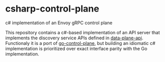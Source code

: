 # csharp-control-plane
c# implementation of an Envoy gRPC control plane

This repository contains a c#-based implementation of an API server that implements the discovery service APIs defined
in [data-plane-api](https://github.com/envoyproxy/data-plane-api). Functionaly it is a port of
[go-control-plane](https://github.com/envoyproxy/go-control-plane), but building an idiomatic c# implementation is
prioritized over exact interface parity with the Go implementation.
